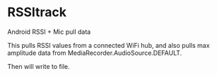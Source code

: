 # RSSItrack
Android RSSI + Mic pull data

This pulls RSSI values from a connected WiFi hub, and also pulls max amplitude data from MediaRecorder.AudioSource.DEFAULT.

Then will write to file.
